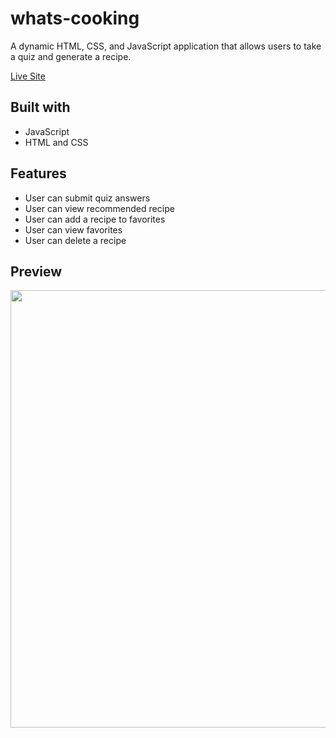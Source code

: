 # whats-cooking

A dynamic HTML, CSS, and JavaScript application that allows users to take a quiz and generate a recipe. 

<a href="https://hnguy96.github.io/whats-cooking/">Live Site</a>

## Built with
- JavaScript <br/>
- HTML and CSS <br/>

## Features
- User can submit quiz answers
- User can view recommended recipe
- User can add a recipe to favorites
- User can view favorites
- User can delete a recipe

## Preview
<p align="center">
 <img src="https://user-images.githubusercontent.com/59902729/122427158-bb7a9c80-cf45-11eb-8bf4-8f85c74a0f16.gif" width="700"/>
</p>
